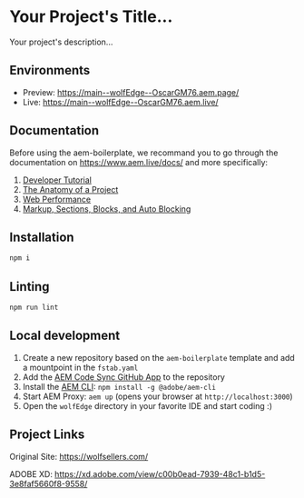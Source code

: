 # Your Project's Title...
Your project's description...

## Environments
- Preview: https://main--wolfEdge--OscarGM76.aem.page/
- Live: https://main--wolfEdge--OscarGM76.aem.live/

## Documentation

Before using the aem-boilerplate, we recommand you to go through the documentation on https://www.aem.live/docs/ and more specifically:
1. [Developer Tutorial](https://www.aem.live/developer/tutorial)
2. [The Anatomy of a Project](https://www.aem.live/developer/anatomy-of-a-project)
3. [Web Performance](https://www.aem.live/developer/keeping-it-100)
4. [Markup, Sections, Blocks, and Auto Blocking](https://www.aem.live/developer/markup-sections-blocks)

## Installation

```sh
npm i
```

## Linting

```sh
npm run lint
```

## Local development

1. Create a new repository based on the `aem-boilerplate` template and add a mountpoint in the `fstab.yaml`
1. Add the [AEM Code Sync GitHub App](https://github.com/apps/aem-code-sync) to the repository
1. Install the [AEM CLI](https://github.com/adobe/helix-cli): `npm install -g @adobe/aem-cli`
1. Start AEM Proxy: `aem up` (opens your browser at `http://localhost:3000`)
1. Open the `wolfEdge` directory in your favorite IDE and start coding :)

## Project Links
Original Site: https://wolfsellers.com/

ADOBE XD: https://xd.adobe.com/view/c00b0ead-7939-48c1-b1d5-3e8faf5660f8-9558/
